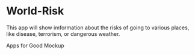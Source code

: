 # World-Risk
This app will show imformation about the risks of going to various places, like disease, terrorism, or dangerous weather.

Apps for Good Mockup

